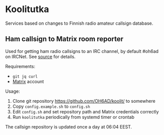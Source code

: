 # Koolitutka
Services based on changes to Finnish radio amateur callsign database.

## Ham callsign to Matrix room reporter

Used for getting ham radio callsigns to an IRC channel, by default
#oh6ad on IRCNet. See [source](koolitutka) for details.

Requirements:

- `git jq curl`
- [Matrix](https://matrix.org/) account

Usage:

1. Clone git repository https://github.com/OH6AD/koolit/ to somewhere
2. Copy `config.example.sh` to `config.sh`
3. Edit `config.sh` and set repository path and Matrix credentials correctly
4. Run `koolitutka` periodically from systemd timer or crontab

The callsign repository is updated once a day at 06:04 EEST.
